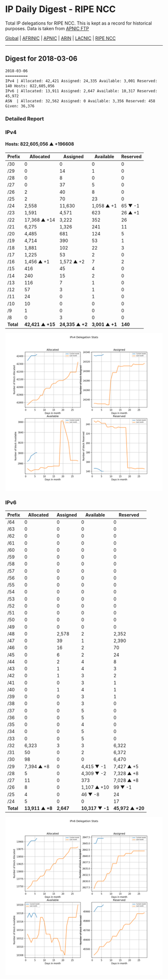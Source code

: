 # IP Daily Digest - RIPE NCC

Total IP delegations for RIPE NCC. This is kept as a record for historical purposes. Data is taken from [APNIC FTP](https://ftp.apnic.net/)

[Global](https://github.com/csmets/IP-Daily-Digest) | [AFRINIC](https://github.com/csmets/IP-Daily-Digest/tree/master/archives/AFRINIC) | [APNIC](https://github.com/csmets/IP-Daily-Digest/tree/master/archives/APNIC) | [ARIN](https://github.com/csmets/IP-Daily-Digest/tree/master/archives/ARIN) | [LACNIC](https://github.com/csmets/IP-Daily-Digest/tree/master/archives/LACNIC) | [RIPE NCC](https://github.com/csmets/IP-Daily-Digest/tree/master/archives/RIPE_NCC)

---

## Digest for 2018-03-06
```
2018-03-06
==========
IPv4 | Allocated: 42,421 Assigned: 24,335 Available: 3,001 Reserved: 140 Hosts: 822,605,056
IPv6 | Allocated: 13,911 Assigned: 2,647 Available: 10,317 Reserved: 45,972
ASN  | Allocated: 32,562 Assigned: 0 Available: 3,356 Reserved: 458 Given: 36,376
```

### Detailed Report

### IPv4

#### Hosts: **822,605,056 ▲ +196608**

| Prefix | Allocated | Assigned | Available | Reserved |
| ----- | ----- | ----- | ----- | ----- |
| /30 | 0 | 0 | 0 | 0 |
| /29 | 0 | 14 | 1 | 0 |
| /28 | 0 | 8 | 0 | 0 |
| /27 | 0 | 37 | 5 | 0 |
| /26 | 2 | 40 | 8 | 0 |
| /25 | 2 | 70 | 23 | 0 |
| /24 | 2,558 | 11,630 | 1,058 ▲ +1 | 65 ▼ -1 |
| /23 | 1,591 | 4,571 | 623 | 26 ▲ +1 |
| /22 | 17,368 ▲ +14 | 3,222 | 352 | 26 |
| /21 | 6,275 | 1,326 | 241 | 11 |
| /20 | 4,485 | 681 | 124 | 5 |
| /19 | 4,714 | 390 | 53 | 1 |
| /18 | 1,881 | 102 | 22 | 3 |
| /17 | 1,225 | 53 | 2 | 0 |
| /16 | 1,456 ▲ +1 | 1,572 ▲ +2 | 7 | 2 |
| /15 | 416 | 45 | 4 | 0 |
| /14 | 240 | 15 | 2 | 0 |
| /13 | 116 | 7 | 1 | 0 |
| /12 | 57 | 3 | 1 | 0 |
| /11 | 24 | 0 | 1 | 0 |
| /10 | 10 | 0 | 0 | 0 |
| /9 | 1 | 0 | 0 | 0 |
| /8 | 0 | 3 | 0 | 0 |
| **Total** | **42,421 ▲ +15** | **24,335 ▲ +2** | **3,001 ▲ +1** | **140** |

![ipv4-stats](ipv4-figure.png)

### IPv6

| Prefix | Allocated | Assigned | Available | Reserved |
| ----- | ----- | ----- | ----- | ----- |
| /64 | 0 | 0 | 0 | 0 |
| /63 | 0 | 0 | 0 | 0 |
| /62 | 0 | 0 | 0 | 0 |
| /61 | 0 | 0 | 0 | 0 |
| /60 | 0 | 0 | 0 | 0 |
| /59 | 0 | 0 | 0 | 0 |
| /58 | 0 | 0 | 0 | 0 |
| /57 | 0 | 0 | 0 | 0 |
| /56 | 0 | 0 | 0 | 0 |
| /55 | 0 | 0 | 0 | 0 |
| /54 | 0 | 0 | 0 | 0 |
| /53 | 0 | 0 | 0 | 0 |
| /52 | 0 | 0 | 0 | 0 |
| /51 | 0 | 0 | 0 | 0 |
| /50 | 0 | 0 | 0 | 0 |
| /49 | 0 | 0 | 0 | 0 |
| /48 | 0 | 2,578 | 2 | 2,352 |
| /47 | 0 | 39 | 1 | 2,390 |
| /46 | 0 | 16 | 2 | 70 |
| /45 | 0 | 6 | 2 | 24 |
| /44 | 0 | 2 | 4 | 8 |
| /43 | 0 | 1 | 4 | 3 |
| /42 | 0 | 1 | 3 | 2 |
| /41 | 0 | 0 | 3 | 1 |
| /40 | 0 | 1 | 4 | 1 |
| /39 | 0 | 0 | 3 | 1 |
| /38 | 0 | 0 | 3 | 0 |
| /37 | 0 | 0 | 5 | 0 |
| /36 | 0 | 0 | 5 | 0 |
| /35 | 0 | 0 | 4 | 0 |
| /34 | 0 | 0 | 5 | 0 |
| /33 | 0 | 0 | 5 | 0 |
| /32 | 6,323 | 3 | 3 | 6,322 |
| /31 | 50 | 0 | 2 | 6,372 |
| /30 | 98 | 0 | 0 | 6,470 |
| /29 | 7,394 ▲ +8 | 0 | 4,415 ▼ -1 | 7,427 ▲ +5 |
| /28 | 5 | 0 | 4,309 ▼ -2 | 7,328 ▲ +8 |
| /27 | 11 | 0 | 373 | 7,028 ▲ +8 |
| /26 | 8 | 0 | 1,107 ▲ +10 | 99 ▼ -1 |
| /25 | 4 | 0 | 46 ▼ -8 | 24 |
| /24 | 5 | 0 | 0 | 17 |
| **Total** | **13,911 ▲ +8** | **2,647** | **10,317 ▼ -1** | **45,972 ▲ +20** |

![ipv6-stats](ipv6-figure.png)